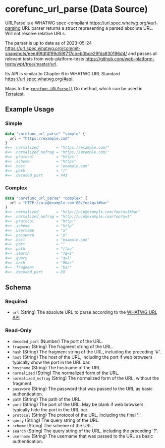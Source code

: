 <!--
---
page_title: "corefunc_url_parse Data Source - corefunc"
subcategory: ""
description: |-
  URLParse is a WHATWG spec-compliant https://url.spec.whatwg.org/#url-parsing
  URL parser returns a struct representing a parsed absolute URL. Will not resolve
  relative URLs.
  The parser is up to date as of 2023-05-24
  https://url.spec.whatwg.org/commit-snapshots/eee49fdf4f99d59f717cbeb0bce29fda930196d4/
  and passes all relevant tests from web-platform-tests
  https://github.com/web-platform-tests/wpt/tree/master/url.
  Its API is similar to Chapter 6 in WHATWG URL Standard
  https://url.spec.whatwg.org/#api.
  Maps to the corefunc.URLParse() https://pkg.go.dev/github.com/northwood-labs/terraform-provider-corefunc/corefunc#URLParse Go method, which can be used in Terratest https://terratest.gruntwork.io.
---
-->

# corefunc_url_parse (Data Source)

URLParse is a WHATWG spec-compliant <https://url.spec.whatwg.org/#url-parsing>
URL parser returns a struct representing a parsed absolute URL. Will not resolve
relative URLs.

The parser is up to date as of 2023-05-24
<https://url.spec.whatwg.org/commit-snapshots/eee49fdf4f99d59f717cbeb0bce29fda930196d4/>
and passes all relevant tests from web-platform-tests
<https://github.com/web-platform-tests/wpt/tree/master/url>.

Its API is similar to Chapter 6 in WHATWG URL Standard
<https://url.spec.whatwg.org/#api>.

Maps to the [`corefunc.URLParse()`](https://pkg.go.dev/github.com/northwood-labs/terraform-provider-corefunc/corefunc#URLParse) Go method, which can be used in [Terratest](https://terratest.gruntwork.io).

## Example Usage

### Simple

```terraform
data "corefunc_url_parse" "simple" {
  url = "https://example.com"
}
#=> .normalized        = "https://example.com/"
#=> .normalized_nofrag = "https://example.com/"
#=> .protocol          = "https:"
#=> .scheme            = "https"
#=> .host              = "example.com"
#=> .path              = "/"
#=> .decoded_port      = 443
```

### Complex

```terraform
data "corefunc_url_parse" "complex" {
  url = "HTTP://u:p@example.com:80/foo?q=1#bar"
}
#=> .normalized        = "http://u:p@example.com/foo?q=1#bar"
#=> .normalized_nofrag = "http://u:p@example.com/foo?q=1"
#=> .protocol          = "http:"
#=> .scheme            = "http"
#=> .username          = "u"
#=> .password          = "p"
#=> .host              = "example.com"
#=> .port              = ""
#=> .path              = "/foo"
#=> .search            = "?q=1"
#=> .query             = "q=1"
#=> .hash              = "#bar"
#=> .fragment          = "bar"
#=> .decoded_port      = 80
```

<!-- schema generated by tfplugindocs -->
## Schema

### Required

* `url` (String) The absolute URL to parse according to the [WHATWG URL API](https://url.spec.whatwg.org/#api)

### Read-Only

* `decoded_port` (Number) The port of the URL.
* `fragment` (String) The fragment string of the URL.
* `hash` (String) The fragment string of the URL, including the preceding '#'.
* `host` (String) The host of the URL, including the port if web browsers typically show the port in the URL bar.
* `hostname` (String) The hostname of the URL.
* `normalized` (String) The normalized form of the URL.
* `normalized_nofrag` (String) The normalized form of the URL, without the fragment.
* `password` (String) The password that was passed to the URL as basic authentication.
* `path` (String) The path of the URL.
* `port` (String) The port of the URL. May be blank if web browsers typically hide the port in the URL bar.
* `protocol` (String) The protocol of the URL, including the final ':'.
* `query` (String) The query string of the URL.
* `scheme` (String) The scheme of the URL.
* `search` (String) The query string of the URL, including the preceding '?'.
* `username` (String) The username that was passed to the URL as basic authentication.

<!-- Preview the provider docs with the Terraform registry provider docs preview tool: https://registry.terraform.io/tools/doc-preview -->
